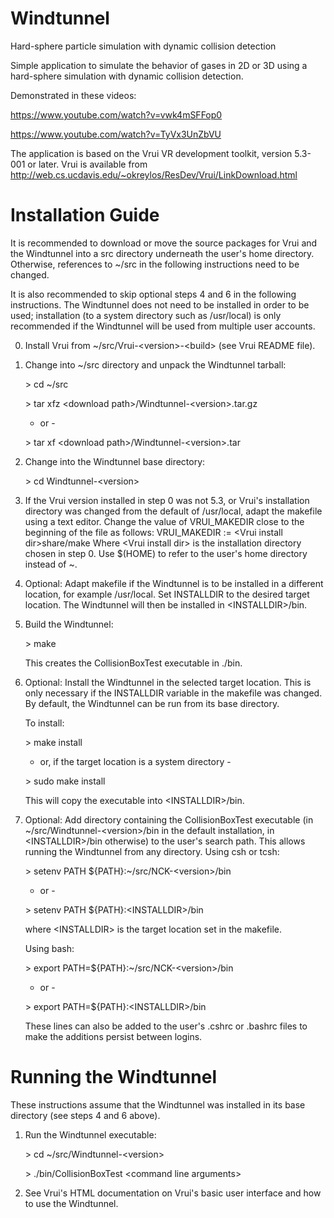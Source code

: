 # Windtunnel
Hard-sphere particle simulation with dynamic collision detection

Simple application to simulate the behavior of gases in 2D or 3D using a hard-sphere simulation with dynamic collision detection.

Demonstrated in these videos:

https://www.youtube.com/watch?v=vwk4mSFFop0

https://www.youtube.com/watch?v=TyVx3UnZbVU

The application is based on the Vrui VR development toolkit, version 5.3-001 or later. Vrui is available from http://web.cs.ucdavis.edu/~okreylos/ResDev/Vrui/LinkDownload.html

Installation Guide
==================

It is recommended to download or move the source packages for Vrui and
the Windtunnel into a src directory underneath the user's home directory.
Otherwise, references to ~/src in the following instructions need to be
changed.

It is also recommended to skip optional steps 4 and 6 in the following
instructions. The Windtunnel does not need to be installed in order to be
used; installation (to a system directory such as /usr/local) is only
recommended if the Windtunnel will be used from multiple user accounts.

0. Install Vrui from ~/src/Vrui-&lt;version&gt;-&lt;build&gt; (see Vrui README file).

1. Change into ~/src directory and unpack the Windtunnel tarball:

   &gt; cd ~/src
   
   &gt; tar xfz &lt;download path&gt;/Windtunnel-&lt;version&gt;.tar.gz
   
   - or -
   
   &gt; tar xf &lt;download path&gt;/Windtunnel-&lt;version&gt;.tar

2. Change into the Windtunnel base directory:

   &gt; cd Windtunnel-&lt;version&gt;

3. If the Vrui version installed in step 0 was not 5.3, or Vrui's
   installation directory was changed from the default of /usr/local,
   adapt the makefile using a text editor. Change the value of
   VRUI_MAKEDIR close to the beginning of the file as follows:
   VRUI_MAKEDIR := &lt;Vrui install dir&gt;share/make
   Where &lt;Vrui install dir&gt; is the installation directory chosen in
   step 0. Use $(HOME) to refer to the user's home directory instead
   of ~.

4. Optional: Adapt makefile if the Windtunnel is to be installed in a
   different location, for example /usr/local. Set INSTALLDIR to the
   desired target location. The Windtunnel will then be installed in
   &lt;INSTALLDIR&gt;/bin.

5. Build the Windtunnel:

   &gt; make
   
   This creates the CollisionBoxTest executable in ./bin.

6. Optional: Install the Windtunnel in the selected target location. This
   is only necessary if the INSTALLDIR variable in the makefile was
   changed. By default, the Windtunnel can be run from its base directory.
   
   To install:
   
   &gt; make install
   
   - or, if the target location is a system directory -
   
   &gt; sudo make install
   
   This will copy the executable into &lt;INSTALLDIR&gt;/bin.

7. Optional: Add directory containing the CollisionBoxTest executable
   (in ~/src/Windtunnel-&lt;version&gt;/bin in the default installation, in
   &lt;INSTALLDIR&gt;/bin otherwise) to the user's search path. This allows
   running the Windtunnel from any directory. Using csh or tcsh:
   
   &gt; setenv PATH ${PATH}:~/src/NCK-&lt;version&gt;/bin
   
   - or -
   
   &gt; setenv PATH ${PATH}:&lt;INSTALLDIR&gt;/bin
   
   where &lt;INSTALLDIR&gt; is the target location set in the makefile.
   
   Using bash:
   
   &gt; export PATH=${PATH}:~/src/NCK-&lt;version&gt;/bin
   
   - or -
   
   &gt; export PATH=${PATH}:&lt;INSTALLDIR&gt;/bin
   
   These lines can also be added to the user's .cshrc or .bashrc files
   to make the additions persist between logins.

Running the Windtunnel
======================

These instructions assume that the Windtunnel was installed in its base
directory (see steps 4 and 6 above).

1. Run the Windtunnel executable:

   &gt; cd ~/src/Windtunnel-&lt;version&gt;
   
   &gt; ./bin/CollisionBoxTest &lt;command line arguments&gt;

2. See Vrui's HTML documentation on Vrui's basic user interface and how
   to use the Windtunnel.
